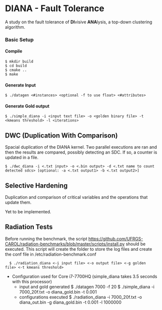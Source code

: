 # DIANA - Fault Tolerance
A study on the fault tolerance of **DI**visive **ANA**lysis, a top-down clustering algorithm.

### Basic Setup
  #### Compile
    $ mkdir build
    $ cd build
    $ cmake ..
    $ make

  #### Generate Input
    $ ./datagen <#instances> <optional -f to use float> <#attributes>
  #### Generate Gold output
    $ ./simple_diana -i <input text file> -o <golden binary file> -t <kmeans threshold> -l <iterations>


## DWC (Duplication With Comparison)
Spacial duplication of the DIANA kernel. Two parallel executions are ran and then the results are compared, 
possibly detecting an SDC. If so, a counter is updated in a file.

    $ ./dwc_diana -i <.txt input> -o <.bin output> -d <.txt name to count detected sdcs> [optional: -a <.txt output1> -b <.txt output2>]

## Selective Hardening
Duplication and comparison of critical variables and the operations that update them.

Yet to be implemented.

## Radiation Tests
Before running the benchmark, the script https://github.com/UFRGS-CAROL/radiation-benchmarks/blob/master/scripts/install.py should be executed. This script will create the folder to store the log files and create the conf file in /etc/radiation-benchmark.conf

      $ ./radiation_diana <-i input file> <-o output file> <-g golden file> <-t kmeans threshold>
    
* Configuration used for Core i7-7700HQ (simple_diana takes 3.5 seconds with this processor)
  - input and gold generated
    $ ./datagen 7000 -f 20
    $ ./simple_diana -i 7000_20f.txt -o diana_gold.bin -t 0.001
  - configurations executed
    $ ./radiation_diana -i 7000_20f.txt -o diana_out.bin -g diana_gold.bin -t 0.001 -l 1000000